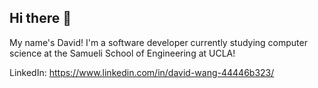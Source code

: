 ## Hi there 👋

My name's David! I'm a software developer currently studying computer science at the Samueli School of Engineering at UCLA!

LinkedIn: https://www.linkedin.com/in/david-wang-44446b323/

